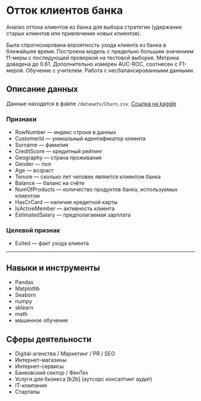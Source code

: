 # Отток клиентов банка
Анализ оттока клиентов из банка для выбора стратегии (удержание старых клиентов или привлечение новых клиентов).

Была спрогнозирована вероятность ухода клиента из банка в ближайшее время.  Построена модель с предельно большим значением f1-меры с последующей проверкой на тестовой выборке. Метрика доведена до 0.61. Дополнительно измерен AUC-ROC, соотнесен с F1-мерой.
Обучение с учителем. Работа с несбалансированными данными.

## Описание данных
Данные находятся в файле `/datasets/Churn.csv`. [Ссылка на kaggle](https://www.kaggle.com/datasets/barelydedicated/bank-customer-churn-modeling)
### Признаки
- RowNumber — индекс строки в данных
- CustomerId — уникальный идентификатор клиента
- Surname — фамилия
- CreditScore — кредитный рейтинг
- Geography — страна проживания
- Gender — пол
- Age — возраст
- Tenure — сколько лет человек является клиентом банка
- Balance — баланс на счёте
- NumOfProducts — количество продуктов банка, используемых клиентом
- HasCrCard — наличие кредитной карты
- IsActiveMember — активность клиента
- EstimatedSalary — предполагаемая зарплата

### Целевой признак
- Exited — факт ухода клиента

------------

## Навыки и инструменты
- Pandas
- Matplotlib
- Seaborn
- numpy
- sklearn
- math
- машинное обучение

## Сферы деятельности
- Digital-агенства / Маркетинг / PR / SEO
- Интернет-магазины
- Интернет-сервисы
- Банковский сектор / ФинТех
- Услуги для бизнеса [b2b] (аутсорс консалтинг аудит)
- IT-компания
- Стартапы

